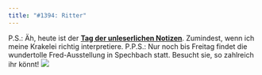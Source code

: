 ```yaml
---
title: "#1394: Ritter"
---
```


P.S.:
Äh, heute ist der  <a href="http://www.fonflatter.de/kalender"><strong>Tag der unleserlichen Notizen</strong></a>. Zumindest, wenn ich meine Krakelei richtig interpretiere.
P.P.S.:
Nur noch bis Freitag findet die wundertolle Fred-Ausstellung in Spechbach statt. Besucht sie, so zahlreich ihr könnt!
<a href="http://www.fonflatter.de/ausstellung"><img src="http://www.fonflatter.de/bilder/ausstellung3/ausstellung_spechbach_sm.png"></a>
